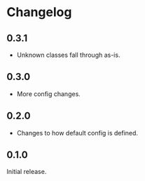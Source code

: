 # Changelog

## 0.3.1

  - Unknown classes fall through as-is.

## 0.3.0

  - More config changes.

## 0.2.0

  - Changes to how default config is defined.

## 0.1.0

Initial release.
